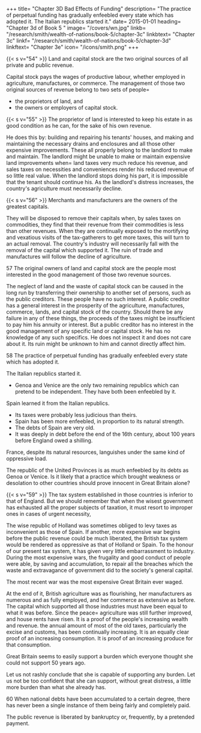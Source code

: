 +++
title=  "Chapter 3D Bad Effects of Funding"
description=  "The practice of perpetual funding has gradually enfeebled every state which has adopted it. The Italian republics started it."
date=  2015-01-01
heading=  "Chapter 3d of Book 5 "
image=  "/covers/wn.jpg"
linkb=  "/research/smith/wealth-of-nations/book-5/chapter-3c"
linkbtext=  "Chapter 3c"
linkf=  "/research/smith/wealth-of-nations/book-5/chapter-3d"
linkftext=  "Chapter 3e"
icon=  "/icons/smith.png"
+++


{{< s v="54" >}} Land and capital stock are the two original sources of all private and public revenue.

Capital stock pays the wages of productive labour, whether employed in agriculture, manufactures, or commerce.
The management of those two original sources of revenue belong to two sets of people= 
- the proprietors of land, and
- the owners or employers of capital stock.


{{< s v="55" >}} The proprietor of land is interested to keep his estate in as good condition as he can, for the sake of his own revenue.

He does this by: 
    building and repairing his tenants' houses, and
    making and maintaining the necessary drains and enclosures and all those other expensive improvements.
These all properly belong to the landlord to make and maintain.
    The landlord might be unable to make or maintain expensive land improvements when= 
        land taxes very much reduce his revenue, and
        sales taxes on necessities and conveniences render his reduced revenue of so little real value.
When the landlord stops doing his part, it is impossible that the tenant should continue his.
    As the landlord's distress increases, the country's agriculture must necessarily decline.


{{< s v="56" >}} Merchants and manufacturers are the owners of the greatest capitals.

They will be disposed to remove their capitals when, by sales taxes on commodities, they find that their revenue from their commodities is less than other revenues.
When they are continually exposed to the mortifying and vexatious visits of the tax-gatherers to get more taxes, this will turn to an actual removal.
The country's industry will necessarily fall with the removal of the capital which supported it.
The ruin of trade and manufactures will follow the decline of agriculture.

57 The original owners of land and capital stock are the people most interested in the good management of those two revenue sources.

The neglect of land and the waste of capital stock can be caused in the long run by transferring their ownership to another set of persons, such as the public creditors.
    These people have no such interest.
A public creditor has a general interest in the prosperity of the agriculture, manufactures, commerce, lands, and capital stock of the country.
    Should there be any failure in any of these things, the proceeds of the taxes might be insufficient to pay him his annuity or interest.
But a public creditor has no interest in the good management of any specific land or capital stock.
    He has no knowledge of any such specifics.
    He does not inspect it and does not care about it.
    Its ruin might be unknown to him and cannot directly affect him.

58 The practice of perpetual funding has gradually enfeebled every state which has adopted it.

<!-- The Italian republics seem to have begun it. -->
The Italian republics started it.
- Genoa and Venice are the only two remaining republics which can pretend to be independent. They have both been enfeebled by it.

Spain learned it from the Italian republics.
- Its taxes were probably less judicious than theirs.
- Spain has been more enfeebled, in proportion to its natural strength.
- The debts of Spain are very old.
- It was deeply in debt before the end of the 16th century, about 100 years before England owed a shilling.

France, despite its natural resources, languishes under the same kind of oppressive load.

The republic of the United Provinces is as much enfeebled by its debts as Genoa or Venice. Is it likely that a practice which brought weakness or desolation to other countries should prove innocent in Great Britain alone?


{{< s v="59" >}} The tax system established in those countries is inferior to that of England. But we should remember that when the wisest government has exhausted all the proper subjects of taxation, it must resort to improper ones in cases of urgent necessity,

The wise republic of Holland was sometimes obliged to levy taxes as inconvenient as those of Spain.
If another, more expensive war begins before the public revenue could be much liberated, the British tax system would be rendered as oppressive as that of Holland or Spain.
To the honour of our present tax system, it has given very little embarrassment to industry.
    During the most expensive wars, the frugality and good conduct of people were able, by saving and accumulation, to repair all the breaches which the waste and extravagance of government did to the society's general capital.

The most recent war was the most expensive Great Britain ever waged.

At the end of it, British agriculture was as flourishing, her manufacturers as numerous and as fully employed, and her commerce as extensive as before.
    The capital which supported all those industries must have been equal to what it was before.
Since the peace= 
    agriculture was still further improved, and
    house rents have risen.
        It is a proof of the people's increasing wealth and revenue.
    the annual amount of most of the old taxes, particularly the excise and customs, has been continually increasing.
        It is an equally clear proof of an increasing consumption.
        It is proof of an increasing produce for that consumption.

Great Britain seems to easily support a burden which everyone thought she could not support 50 years ago.

Let us not rashly conclude that she is capable of supporting any burden.
Let us not be too confident that she can support, without great distress, a little more burden than what she already has.

60 When national debts have been accumulated to a certain degree, there has never been a single instance of them being fairly and completely paid.

The public revenue is liberated by bankruptcy or, frequently, by a pretended payment.

